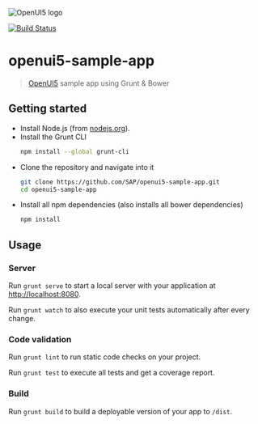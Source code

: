 ![OpenUI5 logo](http://openui5.org/images/OpenUI5_new_big_side.png)

[![Build Status](https://travis-ci.org/ZEIT-GmbH/openui5-sample-app.png?branch=master)](https://travis-ci.org/ZEIT-GmbH/openui5-sample-app)

# openui5-sample-app
> [OpenUI5](https://github.com/SAP/openui5) sample app using Grunt & Bower

## Getting started
* Install Node.js (from [nodejs.org](http://nodejs.org/)).
* Install the Grunt CLI
    ```sh
    npm install --global grunt-cli
    ```
* Clone the repository and navigate into it
    ```sh
    git clone https://github.com/SAP/openui5-sample-app.git
    cd openui5-sample-app
    ```
* Install all npm dependencies (also installs all bower dependencies)
    ```sh
    npm install
    ```

## Usage
### Server
Run `grunt serve` to start a local server with your application at [http://localhost:8080](http://localhost:8080).

Run `grunt watch` to also execute your unit tests automatically after every change.

### Code validation
Run `grunt lint` to run static code checks on your project.

Run `grunt test` to execute all tests and get a coverage report.

### Build
Run `grunt build` to build a deployable version of your app to `/dist`.
